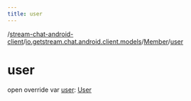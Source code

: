 ```yaml
---
title: user
---
```

/[stream-chat-android-client](../../index.md)/[io.getstream.chat.android.client.models](../index.md)/[Member](index.md)/[user](user.md)  
  
  
  
# user  
open override var [user](user.md): [User](../User/index.md)
